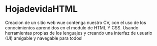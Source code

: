 # HojadevidaHTML

Creacion de un sitio web wue contenga nuestro CV, con el uso de los conocimientos aprendidos en el modulo de HTML Y CSS.
Usando herramientas propias de los lenguajes y creando una interfaz de usuario (UI) amigable y navegable para todos!
